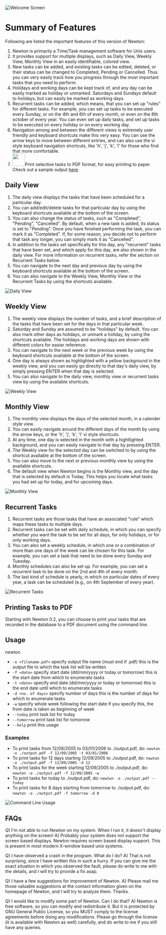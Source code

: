 ![Welcome Screen](/images/screenshot_welcome.jpg?raw=true "Welcome Screen")

# Summary of Features
Following are listed the important features of this version of Newton:

1. Newton is primarily a Time/Task management software for Unix users.
2. It provides support for multiple displays, such as Daily View, Weekly View, Monthly View in an easily identifiable, colored view.
3. New tasks can be added, and existing tasks can be edited, deleted, or their status can be changed to Completed, Pending or Cancelled. Thus you can very easily track how you progress through the most important tasks that you need to perform.
4. Holidays and working days can be kept track of, and any day can be easily marked as holiday or unmarked. Saturdays and Sundays default to holidays, but can easily be marked as working days.
5. Recurrent tasks can be added, which means, that you can set up &quot;rules&quot; for different tasks. For example, you can set up tasks to be executed every Sunday, or on the 4th and 6th of every month, or even on the 8th october of every year. You can even set up daily tasks, and set up tasks to be executed on every holiday or on every working day.
6. Navigation among and between the different views is extremely user friendly and keyboard shortcuts make this very easy. You can use the arrow keys to move between different entries, and can also use the vi style keyboard navigation shortcuts, like 'h', 'j', 'k', 'l' for those who find that more comfortable.
7. <img src="images/new.gif" alt="" height="40" width="40" border="0">Print selective tasks to PDF&nbsp;format, for easy printing to paper.  Check out a sample output <a href="software/plan.pdf">here</a>.


## Daily View

1. The daily view displays the tasks that have been scheduled for a particular day.
2. You can add/edit/delete tasks for that particular day by using the keyboard shortcuts available at the bottom of the screen.
3. You can also change the status of tasks, such as "Completed", "Pending", "Cancelled". By default, when a new task is added, its status is set to "Pending". Once you have finished performing the task, you can mark it as "Completed". If, for some reason, you decide not to perform that task any longer, you can simply mark it as "Cancelled".
4. In addition to the tasks set specifically for this day, any "recurrent" tasks that have been set, and which apply for this day, are also shown in the daily view. For more information on recurrent tasks, refer the section on Recurrent Tasks below.
5. You can navigate to the next day and previous day by using the keyboard shortcuts available at the bottom of the screen.
6. You can also navigate to the Weekly View, Monthly View or the Recurrent Tasks by using the shortcuts available.

![Daily View](/images/screenshot_day.jpg?raw=true "Daily View")

## Weekly View

1. The weekly view displays the number of tasks, and a brief description of the tasks that have been set for the days in that particular week.
2. Saturday and Sunday are assumed to be "holidays" by default. You can also mark other days as holidays, or unmark a holiday, by using the shortcuts available. The holidays and working days are shown with different colors for easier reference.
3. You can navigate to the next week or the previous week by using the keyboard shortcuts available at the bottom of the screen.
4. One day is always shown as highlighted with a yellow background in the weekly view, and you can easily go directly to that day's daily view, by simply pressing ENTER when that day is selected.
5. You can also navigate to the daily view, monthly view or recurrent tasks view by using the available shortcuts.

![Weekly View](/images/screenshot_week.jpg?raw=true "Weekly View")

## Monthly View

1. The monthly view displays the days of the selected month, in a calender style view.
2. You can easily navigate around the different days of the month by using the arrow keys, or the 'h', 'j', 'k', 'l' vi style shortcuts.
3. At any time, one day is selected in the month with a hightlighted background, and you can easily navigate to that day by pressing ENTER.
4. The Weekly view for the selected day can be switched to by using the shortcut available at the bottom of the screen.
5. You can also move to the next or previous monthly view by using the available shortcuts.
6. The default view when Newton begins is the Monthly view, and the day that is selected by default is Today. This helps you locate what tasks you had set up for today, and for upcoming days.

![Monthly View](/images/screenshot_month.jpg?raw=true "Monthly View")

## Recurrent Tasks

1. Recurrent tasks are those tasks that have an associated "rule" which maps these tasks to multiple days.
2. Recurrent tasks can be set with daily schedule, in which you can specify whether you want the task to be set for all days, for only holidays, or for only working days.
3. You can also set a weekly schedule, in which one or a combination of more than one days of the week can be chosen for this task. For example, you can set a task that need to be done every Sunday and Tuesday.
4. Monthly schedules can also be set up. For example, you can set a recurrent task to be done on the 2nd and 4th of every month.
5. The last kind of schedule is yearly, in which on particular dates of every year, a task can be scheduled (e.g., on 4th September of every year).

![Recurrent Tasks](/images/screenshot_recurrent.jpg?raw=true "Recurrent Tasks")

## Printing Tasks to PDF

Starting with Newton 0.2, you can choose to print your tasks that are recorded in the database to a PDF document using the command line.

## Usage

newton
* `-o <filename.pdf>` specify output file name (must end if .pdf) this is the output file to which the task list will be written
* `-f <date>` specify start date (dd/mm/yyyy or today or tomorrow) this is the start date from which to enumerate tasks
* `-t <date>` specify end date (dd/mm/yyyy or today or tomorrow) this is the end date until which to enumerate tasks
* `-d <no. of days>` specify number of days this is the number of days for which to enumerate tasks
* `-w` specify whole week following the start date if you specify this, the from date is taken as beginning of week
* `--today` print task list for today
* `--tomorrow` print task list for tomorrow
* `--help` print this usage

### Examples
* To print tasks from 12/09/2005 to 03/01/2006 to ./output.pdf, do: `newton -o ./output.pdf -f 12/09/2005 -t 03/01/2006`
* To print tasks for 12 days starting 12/09/2005 to ./output.pdf, do: `newton -o ./output.pdf -f 12/09/2005 -d 12`
* To print tasks for the week starting 12/09/2005 to ./output.pdf, do: `newton -o ./output.pdf -f 12/09/2005 -w`
* To print tasks for today to ./output.pdf, do: `newton -o ./output.pdf --today`
* To print tasks for 8 days starting from tomorrow to ./output.pdf, do: `newton -o ./output.pdf -f tomorrow -d 8`

![Command Line Usage](/images/screenshot_command_line_usage.jpg?raw=true "Command Line Usage")

## FAQs

Q) I'm not able to run Newton on my system. When I run it, it doesn't display anything on the screen!
A) Probably your system does not support the screen based displays. Newton requires screen based display support. This is present in most modern X-window based unix systems.

Q) I have observed a crash in the program. What do I do?
A) That is not surprising, since I have written this in such a hurry. If you can give me the exact situation in which you observed the fault, please do write to me with the details, and I will try to provide a fix asap.

Q) I have a few suggestions for improvement of Newton.
A) Please mail me those valuable suggestions at the contact information given on the homepage of Newton, and I will try to analyze them. Thanks.

Q) I would like to modify some part of Newton. Can I do that?
A) Newton is free software, so you can modify and redistribute it. But it is protected by GNU General Public License, so you MUST comply to the license agreements before doing any modifications. Please go through the license (it is available with Newton as well) carefully, and do write to me if you still have any queries.


